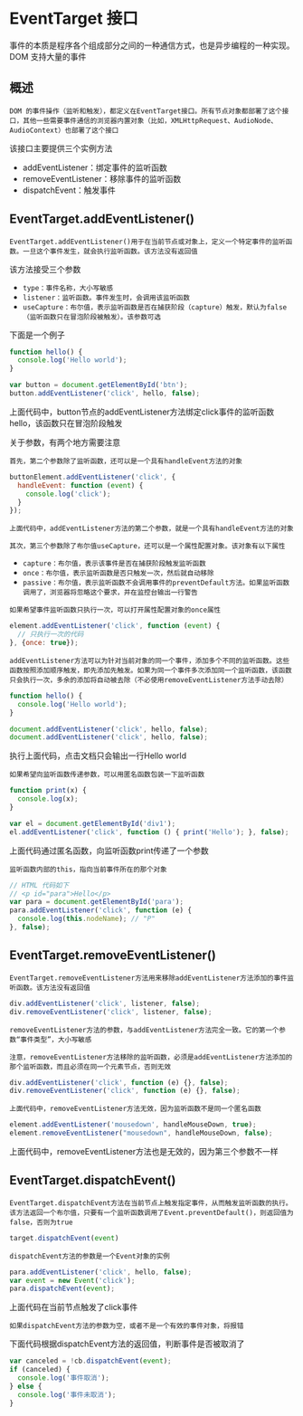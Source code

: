 # EventTarget 接口

事件的本质是程序各个组成部分之间的一种通信方式，也是异步编程的一种实现。DOM 支持大量的事件

## 概述

`DOM 的事件操作（监听和触发），都定义在EventTarget接口。所有节点对象都部署了这个接口，其他一些需要事件通信的浏览器内置对象（比如，XMLHttpRequest、AudioNode、AudioContext）也部署了这个接口`

该接口主要提供三个实例方法

+ addEventListener：绑定事件的监听函数
+ removeEventListener：移除事件的监听函数
+ dispatchEvent：触发事件

## EventTarget.addEventListener()

`EventTarget.addEventListener()用于在当前节点或对象上，定义一个特定事件的监听函数。一旦这个事件发生，就会执行监听函数。该方法没有返回值`

该方法接受三个参数

+ `type：事件名称，大小写敏感`
+ `listener：监听函数。事件发生时，会调用该监听函数`
+ `useCapture：布尔值，表示监听函数是否在捕获阶段（capture）触发，默认为false（监听函数只在冒泡阶段被触发）。该参数可选`

下面是一个例子

```javascript
function hello() {
  console.log('Hello world');
}

var button = document.getElementById('btn');
button.addEventListener('click', hello, false);
```

上面代码中，button节点的addEventListener方法绑定click事件的监听函数hello，该函数只在冒泡阶段触发

关于参数，有两个地方需要注意

`首先，第二个参数除了监听函数，还可以是一个具有handleEvent方法的对象`

```javascript
buttonElement.addEventListener('click', {
  handleEvent: function (event) {
    console.log('click');
  }
});
```

`上面代码中，addEventListener方法的第二个参数，就是一个具有handleEvent方法的对象`

`其次，第三个参数除了布尔值useCapture，还可以是一个属性配置对象。该对象有以下属性`

+ `capture：布尔值，表示该事件是否在捕获阶段触发监听函数`
+ `once：布尔值，表示监听函数是否只触发一次，然后就自动移除`
+ `passive：布尔值，表示监听函数不会调用事件的preventDefault方法。如果监听函数调用了，浏览器将忽略这个要求，并在监控台输出一行警告`

`如果希望事件监听函数只执行一次，可以打开属性配置对象的once属性`

```javascript
element.addEventListener('click', function (event) {
  // 只执行一次的代码
}, {once: true});
```

`addEventListener方法可以为针对当前对象的同一个事件，添加多个不同的监听函数。这些函数按照添加顺序触发，即先添加先触发。如果为同一个事件多次添加同一个监听函数，该函数只会执行一次，多余的添加将自动被去除（不必使用removeEventListener方法手动去除）`

```javascript
function hello() {
  console.log('Hello world');
}

document.addEventListener('click', hello, false);
document.addEventListener('click', hello, false);
```

执行上面代码，点击文档只会输出一行Hello world

`如果希望向监听函数传递参数，可以用匿名函数包装一下监听函数`

```javascript
function print(x) {
  console.log(x);
}

var el = document.getElementById('div1');
el.addEventListener('click', function () { print('Hello'); }, false);
```

上面代码通过匿名函数，向监听函数print传递了一个参数

`监听函数内部的this，指向当前事件所在的那个对象`

```javascript
// HTML 代码如下
// <p id="para">Hello</p>
var para = document.getElementById('para');
para.addEventListener('click', function (e) {
  console.log(this.nodeName); // "P"
}, false);
```

## EventTarget.removeEventListener()

`EventTarget.removeEventListener方法用来移除addEventListener方法添加的事件监听函数。该方法没有返回值`

```javascript
div.addEventListener('click', listener, false);
div.removeEventListener('click', listener, false);
```

`removeEventListener方法的参数，与addEventListener方法完全一致。它的第一个参数“事件类型”，大小写敏感`

`注意，removeEventListener方法移除的监听函数，必须是addEventListener方法添加的那个监听函数，而且必须在同一个元素节点，否则无效`

```javascript
div.addEventListener('click', function (e) {}, false);
div.removeEventListener('click', function (e) {}, false);
```

`上面代码中，removeEventListener方法无效，因为监听函数不是同一个匿名函数`

```javascript
element.addEventListener('mousedown', handleMouseDown, true);
element.removeEventListener("mousedown", handleMouseDown, false);
```

上面代码中，removeEventListener方法也是无效的，因为第三个参数不一样

## EventTarget.dispatchEvent()

`EventTarget.dispatchEvent方法在当前节点上触发指定事件，从而触发监听函数的执行。该方法返回一个布尔值，只要有一个监听函数调用了Event.preventDefault()，则返回值为false，否则为true`

```javascript
target.dispatchEvent(event)
```

`dispatchEvent方法的参数是一个Event对象的实例`

```javascript
para.addEventListener('click', hello, false);
var event = new Event('click');
para.dispatchEvent(event);
```

上面代码在当前节点触发了click事件

`如果dispatchEvent方法的参数为空，或者不是一个有效的事件对象，将报错`

下面代码根据dispatchEvent方法的返回值，判断事件是否被取消了

```javascript
var canceled = !cb.dispatchEvent(event);
if (canceled) {
  console.log('事件取消');
} else {
  console.log('事件未取消');
}
```
